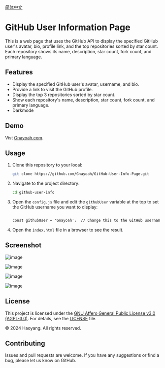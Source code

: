 [简体中文](https://github.com/Gnayoah/GitHub-User-Info-Page/blob/main/README_CN.md)

# GitHub User Information Page

This is a web page that uses the GitHub API to display the specified GitHub user's avatar, bio, profile link, and the top repositories sorted by star count. Each repository shows its name, description, star count, fork count, and primary language.

## Features

- Display the specified GitHub user's avatar, username, and bio.
- Provide a link to visit the GitHub profile.
- Display the top 3 repositories sorted by star count.
- Show each repository's name, description, star count, fork count, and primary language.
- Darkmode

## Demo
Vist [Gnayoah.com](https://gnayoah.com/).

## Usage

1. Clone this repository to your local:

    ```bash
    git clone https://github.com/Gnayoah/GitHub-User-Info-Page.git
    ```

2. Navigate to the project directory:

    ```bash
    cd github-user-info
    ```

3. Open the `config.js` file and edit the `githubUser` variable at the top to set the GitHub username you want to display:

    ```html
   
    const githubUser = 'Gnayoah';  // Change this to the GitHub username you want to display
    
    ```

4. Open the `index.html` file in a browser to see the result.

## Screenshot
![image](https://github.com/Gnayoah/GitHub-User-Info-Page/assets/79068081/46146066-c6ef-4891-8908-a8448bc2996e)

![image](https://github.com/Gnayoah/GitHub-User-Info-Page/assets/79068081/9b1011a5-abc2-4fcc-9af7-8565a80ff346)

![image](https://github.com/Gnayoah/GitHub-User-Info-Page/assets/79068081/9abeee98-6054-4eda-9755-d60f86bd707f)

![image](https://github.com/Gnayoah/GitHub-User-Info-Page/assets/79068081/cdb63aa9-1662-494e-b8e8-60bbd13737af)

## License

This project is licensed under the [GNU Affero General Public License v3.0 (AGPL-3.0)](LICENSE). For details, see the [LICENSE](LICENSE) file.

© 2024 Haoyang. All rights reserved.

## Contributing

Issues and pull requests are welcome. If you have any suggestions or find a bug, please let us know on GitHub.
